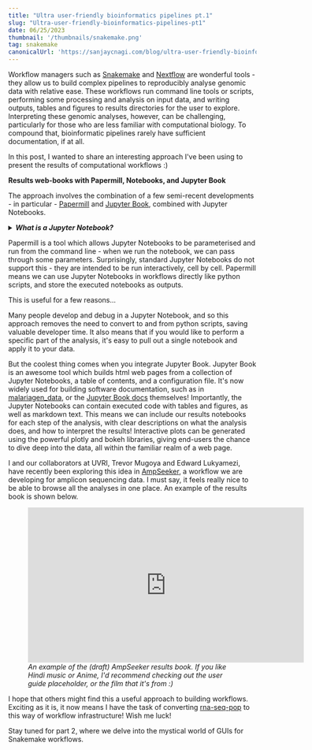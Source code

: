 ```yaml
---
title: "Ultra user-friendly bioinformatics pipelines pt.1"
slug: "Ultra-user-friendly-bioinformatics-pipelines-pt1"
date: 06/25/2023
thumbnail: '/thumbnails/snakemake.png'
tag: snakemake
canonicalUrl: 'https://sanjaycnagi.com/blog/ultra-user-friendly-bioinformatics-pipelines-pt1/'
---
```


Workflow managers such as [Snakemake](https://snakemake.github.io/) and [Nextflow](https://www.nextflow.io/) are wonderful tools - they allow us to build complex pipelines to reproducibly analyse genomic data with relative ease. These workflows run command line tools or scripts, performing some processing and analysis on input data, and writing outputs, tables and figures to results directories for the user to explore. Interpreting these genomic analyses, however, can be challenging, particularly for those who are less familiar with computational biology. To compound that, bioinformatic pipelines rarely have sufficient documentation, if at all. 

In this post, I wanted to share an interesting approach I've been using to present the results of computational workflows :) 

**Results web-books with Papermill, Notebooks, and Jupyter Book**

The approach involves the combination of a few semi-recent developments - in particular - [Papermill](https://github.com/nteract/papermill) and [Jupyter Book](https://jupyterbook.org/en/stable/intro.html), combined with Jupyter Notebooks.  

<details>
    <summary><em><b>What is a Jupyter Notebook?</b></em></summary>
  
    OK, a Jupyter Notebook is an interactive computing environment that allows you to create and share documents containing live code, visualizations, and explanatory text. For those familiar with R, it is similar to R Markdown. It provides a web-based interface where you can write and execute code, typically Python. Jupyter Notebooks enable data analysis, experimentation, and collaboration in a convenient and flexible manner.
</details>

Papermill is a tool which allows Jupyter Notebooks to be parameterised and run from the command line - when we run the notebook, we can pass through some parameters. Surprisingly, standard Jupyter Notebooks do not support this - they are intended to be run interactively, cell by cell. Papermill means we can use Jupyter Notebooks in workflows directly like python scripts, and store the executed notebooks as outputs.

This is useful for a few reasons... 

Many people develop and debug in a Jupyter Notebook, and so this approach removes the need to convert to and from python scripts, saving valuable developer time. It also means that if you would like to perform a specific part of the analysis, it's easy to pull out a single notebook and apply it to your data. 

But the coolest thing comes when you integrate Jupyter Book. Jupyter Book is an awesome tool which builds html web pages from a collection of Jupyter Notebooks, a table of contents, and a configuration file. It's now widely used for building software documentation, such as in [malariagen_data](https://malariagen.github.io/vector-data/ag3/api.html), or the [Jupyter Book docs](https://jupyterbook.org/en/stable/start/example-book.html) themselves! Importantly, the Jupyter Notebooks can contain executed code with tables and figures, as well as markdown text. This means we can include our results notebooks for each step of the analysis, with clear descriptions on what the analysis does, and how to interpret the results! Interactive plots can be generated using the powerful plotly and bokeh libraries, giving end-users the chance to dive deep into the data, all within the familiar realm of a web page.

I and our collaborators at UVRI, Trevor Mugoya and Edward Lukyamezi, have recently been exploring this idea in [AmpSeeker](https://github.com/sanjaynagi/AmpSeeker), a workflow we are developing for amplicon sequencing data. I must say, it feels really nice to be able to browse all the analyses in one place. An example of the results book is shown below. 

<figure>
    <div align="center">
    <iframe width="560" height="315" src="https://www.youtube.com/embed/mt-AZeYz50k" title="YouTube video player" frameBorder="0" allow="accelerometer; autoplay; clipboard-write; encrypted-media; gyroscope; picture-in-picture; web-share" allowFullScreen></iframe>
    </div> 
    <figcaption><em>An example of the (draft) AmpSeeker results book. If you like Hindi music or Anime, I'd recommend checking out the user guide placeholder, or the film that it's from :) </em></figcaption>
</figure>

I hope that others might find this a useful approach to building workflows. Exciting as it is, it now means I have the task of converting [rna-seq-pop](https://github.com/sanjaynagi/rna-seq-pop) to this way of workflow infrastructure! Wish me luck!

Stay tuned for part 2, where we delve into the mystical world of GUIs for Snakemake workflows.